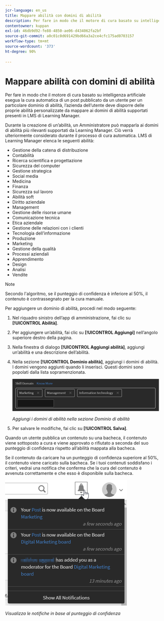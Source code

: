 ```yaml
---
jcr-language: en_us
title: Mappare abilità con domini di abilità
description: Per fare in modo che il motore di cura basato su intelligenza artificiale esegua la cura automatica di un post pubblicato da un utente per un particolare dominio di abilità, l’azienda dell’utente deve disporre delle proprie abilità personalizzate da mappare ai domini di abilità supportati presenti in LMS di Learning Manager.
contentowner: kuppan
exl-id: 46db9d92-fe88-4850-ae06-d434062fa2bf
source-git-commit: a0c01c0d691429bd66a3a2ce4cfc175ad0703157
workflow-type: tm+mt
source-wordcount: '373'
ht-degree: 90%

---
```


# Mappare abilità con domini di abilità

Per fare in modo che il motore di cura basato su intelligenza artificiale esegua la cura automatica di un post pubblicato da un utente per un particolare dominio di abilità, l’azienda dell’utente deve disporre delle proprie abilità personalizzate da mappare ai domini di abilità supportati presenti in LMS di Learning Manager.

Durante la creazione di un’abilità, un Amministratore può mapparla ai domini di abilità più rilevanti supportati da Learning Manager. Ciò verrà ulteriormente considerato durante il processo di cura automatica. LMS di Learning Manager elenca le seguenti abilità:

* Gestione della catena di distribuzione
* Contabilità
* Ricerca scientifica e progettazione
* Sicurezza del computer
* Gestione strategica
* Social media
* Medicina
* Finanza
* Sicurezza sul lavoro
* Abilità soft
* Diritto aziendale
* Management
* Gestione delle risorse umane
* Comunicazione tecnica
* Etica aziendale
* Gestione delle relazioni con i clienti
* Tecnologia dell’informazione
* Produzione
* Marketing
* Gestione della qualità
* Processi aziendali
* Apprendimento
* Design
* Analisi
* Vendite

>[!NOTE]
>
>Secondo l&#39;algoritmo, se il punteggio di confidenza è inferiore al 50%, il contenuto è contrassegnato per la cura manuale.


Per aggiungere un dominio di abilità, procedi nel modo seguente:

1. Nel riquadro sinistro dell’app di amministrazione, fai clic su **[!UICONTROL Abilità]**.
1. Per aggiungere un’abilità, fai clic su **[!UICONTROL Aggiungi]** nell’angolo superiore destro della pagina.
1. Nella finestra di dialogo **[!UICONTROL Aggiungi abilità]**, aggiungi un’abilità e una descrizione dell’abilità.
1. Nella sezione **[!UICONTROL Dominio abilità]**, aggiungi i domini di abilità. I domini vengono aggiunti quando li inserisci. Questi domini sono popolati dalla lista sopramenzionata.

   ![](assets/skill-domain-mapping.png)

   *Aggiungi i domini di abilità nella sezione Dominio di abilità*

1. Per salvare le modifiche, fai clic su **[!UICONTROL Salva]**.

Quando un utente pubblica un contenuto su una bacheca, il contenuto viene sottoposto a cura e viene approvato o rifiutato a seconda del suo punteggio di confidenza rispetto all’abilità mappata alla bacheca.

<!--![](assets/content-uploaded.png)-->

Se il contenuto da caricare ha un punteggio di confidenza superiore al 50%, il contenuto viene caricato sulla bacheca. Se i tuoi contenuti soddisfano i criteri, vedrai una notifica che conferma che la cura del contenuto è avvenuta correttamente e che esso è disponibile sulla bacheca.

![](assets/curation-notification.png)

*Visualizza le notifiche in base al punteggio di confidenza*
